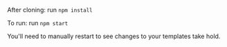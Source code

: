 After cloning: run `npm install`

To run: run `npm start`

You'll need to manually restart to see changes to your templates take hold.
